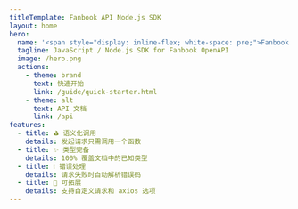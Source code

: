 ```yaml
---
titleTemplate: Fanbook API Node.js SDK
layout: home
hero:
  name: '<span style="display: inline-flex; white-space: pre;">Fanbook API <span class="js-logo" alt="Node.js"></span> SDK</span>'
  tagline: JavaScript / Node.js SDK for Fanbook OpenAPI
  image: /hero.png
  actions:
    - theme: brand
      text: 快速开始
      link: /guide/quick-starter.html
    - theme: alt
      text: API 文档
      link: /api
features:
  - title: ⛳ 语义化调用
    details: 发起请求只需调用一个函数
  - title: ✨ 类型完备
    details: 100% 覆盖文档中的已知类型
  - title: ❕ 错误处理
    details: 请求失败时自动解析错误码
  - title: 🔗 可拓展
    details: 支持自定义请求和 axios 选项
---
```


<style>
.js-logo {
  width: 40px;
  background-image: url('/icon/javascript.svg');
  background-size: contain;
  background-repeat: no-repeat;
}
@media (min-width: 640px) {
  .js-logo {
    width: 60px;
  }
}
</style>
